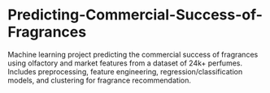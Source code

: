 # Predicting-Commercial-Success-of-Fragrances
Machine learning project predicting the commercial success of fragrances using olfactory and market features from a dataset of 24k+ perfumes. Includes preprocessing, feature engineering, regression/classification models, and clustering for fragrance recommendation.
